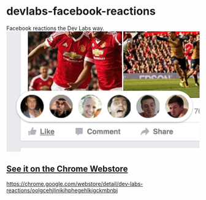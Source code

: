 # devlabs-facebook-reactions
Facebook reactions the Dev Labs way.
![Dev Labs Reactions screenshot](screenshot.png)

## [See it on the Chrome Webstore](https://chrome.google.com/webstore/detail/dev-labs-reactions/oolgcehjlinikihphegehlkigckmbnbj)

https://chrome.google.com/webstore/detail/dev-labs-reactions/oolgcehjlinikihphegehlkigckmbnbj
